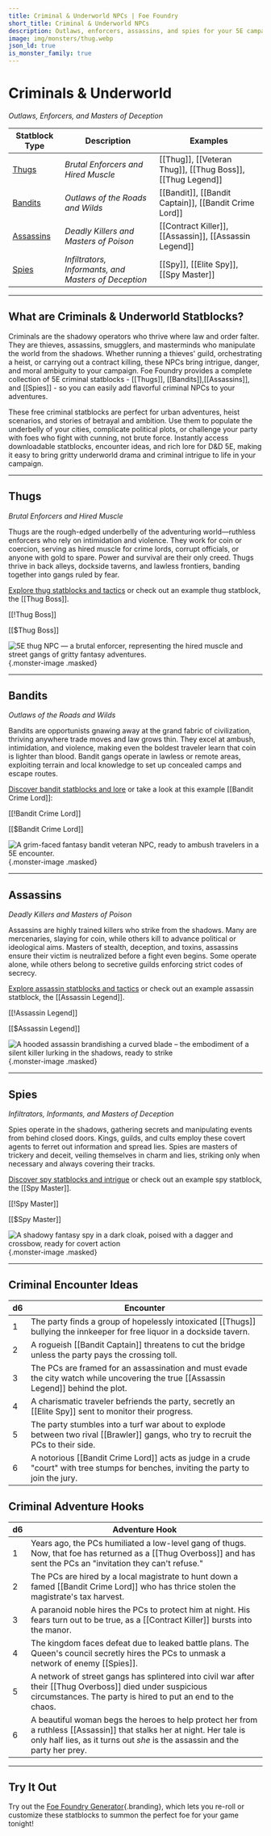 ```yaml
---
title: Criminal & Underworld NPCs | Foe Foundry
short_title: Criminal & Underworld NPCs
description: Outlaws, enforcers, assassins, and spies for your 5E campaign. Uncover the shadowy underbelly of society with flavorful statblocks, lore, and encounter ideas.
image: img/monsters/thug.webp
json_ld: true
is_monster_family: true
---
```


# Criminals & Underworld

*Outlaws, Enforcers, and Masters of Deception*

| Statblock Type | Description | Examples |
|----------------|-------------|----------|
| [Thugs](../monsters/thug.md) | *Brutal Enforcers and Hired Muscle* | [[Thug]], [[Veteran Thug]], [[Thug Boss]], [[Thug Legend]] |
| [Bandits](../monsters/bandit.md) | *Outlaws of the Roads and Wilds* | [[Bandit]], [[Bandit Captain]], [[Bandit Crime Lord]] |
| [Assassins](../monsters/assassin.md) | *Deadly Killers and Masters of Poison* | [[Contract Killer]], [[Assassin]], [[Assassin Legend]] |
| [Spies](../monsters/spy.md) | *Infiltrators, Informants, and Masters of Deception* | [[Spy]], [[Elite Spy]], [[Spy Master]] |

---

## What are Criminals & Underworld Statblocks?


Criminals are the shadowy operators who thrive where law and order falter. They are thieves, assassins, smugglers, and masterminds who manipulate the world from the shadows. Whether running a thieves' guild, orchestrating a heist, or carrying out a contract killing, these NPCs bring intrigue, danger, and moral ambiguity to your campaign. Foe Foundry provides a complete collection of 5E criminal statblocks - [[Thugs]], [[Bandits]],[[Assassins]], and [[Spies]] - so you can easily add flavorful criminal NPCs to your adventures.

These free criminal statblocks are perfect for urban adventures, heist scenarios, and stories of betrayal and ambition. Use them to populate the underbelly of your cities, complicate political plots, or challenge your party with foes who fight with cunning, not brute force. Instantly access downloadable statblocks, encounter ideas, and rich lore for D&D 5E, making it easy to bring gritty underworld drama and criminal intrigue to life in your campaign.

---

## Thugs

*Brutal Enforcers and Hired Muscle*

Thugs are the rough-edged underbelly of the adventuring world—ruthless enforcers who rely on intimidation and violence. They work for coin or coercion, serving as hired muscle for crime lords, corrupt officials, or anyone with gold to spare. Power and survival are their only creed. Thugs thrive in back alleys, dockside taverns, and lawless frontiers, banding together into gangs ruled by fear.

[Explore thug statblocks and tactics](../monsters/thug.md) or check out an example thug statblock, the [[Thug Boss]].

[[!Thug Boss]]

[[$Thug Boss]]

![5E thug NPC — a brutal enforcer, representing the hired muscle and street gangs of gritty fantasy adventures.](../img/monsters/thug.webp){.monster-image .masked}

---

## Bandits

*Outlaws of the Roads and Wilds*

Bandits are opportunists gnawing away at the grand fabric of civilization, thriving anywhere trade moves and law grows thin. They excel at ambush, intimidation, and violence, making even the boldest traveler learn that coin is lighter than blood. Bandit gangs operate in lawless or remote areas, exploiting terrain and local knowledge to set up concealed camps and escape routes.

[Discover bandit statblocks and lore](../monsters/bandit.md) or take a look at this example [[Bandit Crime Lord]]:

[[!Bandit Crime Lord]]

[[$Bandit Crime Lord]]

![A grim-faced fantasy bandit veteran NPC, ready to ambush travelers in a 5E encounter.](../img/monsters/bandit.webp){.monster-image .masked}

---

## Assassins

*Deadly Killers and Masters of Poison*

Assassins are highly trained killers who strike from the shadows. Many are mercenaries, slaying for coin, while others kill to advance political or ideological aims. Masters of stealth, deception, and toxins, assassins ensure their victim is neutralized before a fight even begins. Some operate alone, while others belong to secretive guilds enforcing strict codes of secrecy.

[Explore assassin statblocks and tactics](../monsters/assassin.md) or check out an example assassin statblock, the [[Assassin Legend]].

[[!Assassin Legend]]

[[$Assassin Legend]]

![A hooded assassin brandishing a curved blade – the embodiment of a silent killer lurking in the shadows, ready to strike](../img/monsters/assassin.webp){.monster-image .masked}

---

## Spies

*Infiltrators, Informants, and Masters of Deception*

Spies operate in the shadows, gathering secrets and manipulating events from behind closed doors. Kings, guilds, and cults employ these covert agents to ferret out information and spread lies. Spies are masters of trickery and deceit, veiling themselves in charm and lies, striking only when necessary and always covering their tracks.

[Discover spy statblocks and intrigue](../monsters/spy.md) or check out an example spy statblock, the [[Spy Master]].

[[!Spy Master]]

[[$Spy Master]]

![A shadowy fantasy spy in a dark cloak, poised with a dagger and crossbow, ready for covert action](../img/monsters/spy.webp){.monster-image .masked}

---

## Criminal Encounter Ideas

| d6 | Encounter |
|----|-----------|
| 1 | The party finds a group of hopelessly intoxicated [[Thugs]] bullying the innkeeper for free liquor in a dockside tavern. |
| 2 | A rogueish [[Bandit Captain]] threatens to cut the bridge unless the party pays the crossing toll. |
| 3 | The PCs are framed for an assassination and must evade the city watch while uncovering the true [[Assassin Legend]] behind the plot. |
| 4 | A charismatic traveler befriends the party, secretly an [[Elite Spy]] sent to monitor their progress. |
| 5 | The party stumbles into a turf war about to explode between two rival [[Brawler]] gangs, who try to recruit the PCs to their side. |
| 6 | A notorious [[Bandit Crime Lord]] acts as judge in a crude "court" with tree stumps for benches, inviting the party to join the jury. |

## Criminal Adventure Hooks

| d6 | Adventure Hook |
|----|----------------|
| 1 | Years ago, the PCs humiliated a low-level gang of thugs. Now, that foe has returned as a [[Thug Overboss]] and has sent the PCs an "invitation they can't refuse." |
| 2 | The PCs are hired by a local magistrate to hunt down a famed [[Bandit Crime Lord]] who has thrice stolen the magistrate's tax harvest. |
| 3 | A paranoid noble hires the PCs to protect him at night. His fears turn out to be true, as a [[Contract Killer]] bursts into the manor. |
| 4 | The kingdom faces defeat due to leaked battle plans. The Queen's council secretly hires the PCs to unmask a network of enemy [[Spies]]. |
| 5 | A network of street gangs has splintered into civil war after their [[Thug Overboss]] died under suspicious circumstances. The party is hired to put an end to the chaos. |
| 6 | A beautiful woman begs the heroes to help protect her from a ruthless [[Assassin]] that stalks her at night. Her tale is only half lies, as it turns out *she* is the assassin and the party her prey. |

---

## Try It Out

Try out the [Foe Foundry Generator](../generate/index.md){.branding}, which lets you re-roll or customize these statblocks to summon the perfect foe for your game tonight!

<generator-showcase monster-key="assassin"></generator-showcase>
